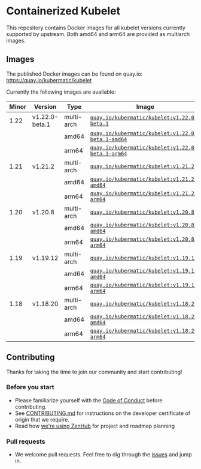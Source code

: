 # Containerized Kubelet

This repository contains Docker images for all kubelet versions currently supported by upstream.
Both amd64 and arm64 are provided as multiarch images.

## Images

The published Docker images can be found on quay.io: https://quay.io/kubermatic/kubelet

Currently the following images are available:

<!-- versions_start -->
| Minor | Version | Type | Image |
| ----- | ------- | ---- | ----- |
| 1.22 | v1.22.0-beta.1 | multi-arch | [`quay.io/kubermatic/kubelet:v1.22.0-beta.1`](https://quay.io/kubermatic/kubelet:v1.22.0-beta.1) |
| | | amd64 | [`quay.io/kubermatic/kubelet:v1.22.0-beta.1-amd64`](https://quay.io/kubermatic/kubelet:v1.22.0-beta.1-amd64) |
| | | arm64 | [`quay.io/kubermatic/kubelet:v1.22.0-beta.1-arm64`](https://quay.io/kubermatic/kubelet:v1.22.0-beta.1-arm64) |
| 1.21 | v1.21.2 | multi-arch | [`quay.io/kubermatic/kubelet:v1.21.2`](https://quay.io/kubermatic/kubelet:v1.21.2) |
| | | amd64 | [`quay.io/kubermatic/kubelet:v1.21.2-amd64`](https://quay.io/kubermatic/kubelet:v1.21.2-amd64) |
| | | arm64 | [`quay.io/kubermatic/kubelet:v1.21.2-arm64`](https://quay.io/kubermatic/kubelet:v1.21.2-arm64) |
| 1.20 | v1.20.8 | multi-arch | [`quay.io/kubermatic/kubelet:v1.20.8`](https://quay.io/kubermatic/kubelet:v1.20.8) |
| | | amd64 | [`quay.io/kubermatic/kubelet:v1.20.8-amd64`](https://quay.io/kubermatic/kubelet:v1.20.8-amd64) |
| | | arm64 | [`quay.io/kubermatic/kubelet:v1.20.8-arm64`](https://quay.io/kubermatic/kubelet:v1.20.8-arm64) |
| 1.19 | v1.19.12 | multi-arch | [`quay.io/kubermatic/kubelet:v1.19.12`](https://quay.io/kubermatic/kubelet:v1.19.12) |
| | | amd64 | [`quay.io/kubermatic/kubelet:v1.19.12-amd64`](https://quay.io/kubermatic/kubelet:v1.19.12-amd64) |
| | | arm64 | [`quay.io/kubermatic/kubelet:v1.19.12-arm64`](https://quay.io/kubermatic/kubelet:v1.19.12-arm64) |
| 1.18 | v1.18.20 | multi-arch | [`quay.io/kubermatic/kubelet:v1.18.20`](https://quay.io/kubermatic/kubelet:v1.18.20) |
| | | amd64 | [`quay.io/kubermatic/kubelet:v1.18.20-amd64`](https://quay.io/kubermatic/kubelet:v1.18.20-amd64) |
| | | arm64 | [`quay.io/kubermatic/kubelet:v1.18.20-arm64`](https://quay.io/kubermatic/kubelet:v1.18.20-arm64) |


<!-- versions_end -->

## Contributing

Thanks for taking the time to join our community and start contributing!

### Before you start

* Please familiarize yourself with the [Code of Conduct][3] before contributing.
* See [CONTRIBUTING.md][2] for instructions on the developer certificate of origin that we require.
* Read how [we're using ZenHub][13] for project and roadmap planning

### Pull requests

* We welcome pull requests. Feel free to dig through the [issues][1] and jump in.

[1]: https://github.com/kubermatic/kubelet/issues
[2]: https://github.com/kubermatic/kubelet/blob/master/CONTRIBUTING.md
[3]: https://github.com/kubermatic/kubelet/blob/master/CODE_OF_CONDUCT.md

[11]: https://groups.google.com/forum/#!forum/kubermatic-dev
[12]: https://kubermatic.slack.com/messages/kubelet
[13]: https://github.com/kubermatic/kubelet/blob/master/Zenhub.md
[15]: http://slack.kubermatic.io/
